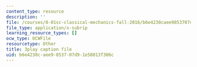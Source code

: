 ```yaml
---
content_type: resource
description: ''
file: /courses/8-01sc-classical-mechanics-fall-2016/b6e4230caee9853707d91e58013f306c_ozIdCgo5uI4.srt
file_type: application/x-subrip
learning_resource_types: []
ocw_type: OCWFile
resourcetype: Other
title: 3play caption file
uid: b6e4230c-aee9-8537-07d9-1e58013f306c
---
```

